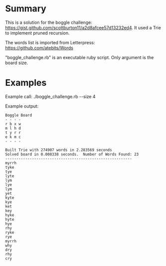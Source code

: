 # Summary

This is a solution for the boggle challenge: https://gist.github.com/scottburton11/a2d8afcee57d13232ed4.  It used a Trie to implement pruned recursion.


The words list is imported from Letterpress: https://github.com/atebits/Words

"boggle_challenge.rb" is an executable ruby script.  Only argument is the board size.

# Examples
Example call: ./boggle_challenge.rb --size 4

Example output:

    Boggle Board
    - - - -
    r b x w
    m l h d
    t y r r
    e k m c
    - - - -

    Built Trie with 274907 words in 2.283569 seconds
    Solved board in 0.008338 seconds.  Number of Words Found: 23
    ---------------------------------------------------------
    myrrh
    tyke
    tye
    lyte
    lym
    lye
    lym
    yet
    kyte
    kye
    ket
    key
    hyke
    hyte
    hye
    rhy
    ryke
    rye
    myrrh
    why
    dry
    rhy
    cry